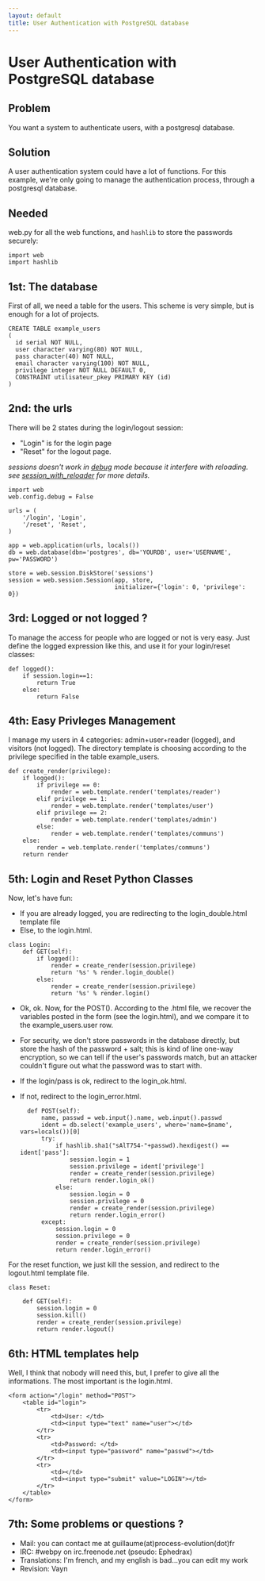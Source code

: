 ```yaml
---
layout: default
title: User Authentication with PostgreSQL database
---
```


# User Authentication with PostgreSQL database

## Problem

You want a system to authenticate users, with a postgresql database.

## Solution

A user authentication system could have a lot of functions. For this example, we're only going to manage the authentication process, through a postgresql database.

## Needed

web.py for all the web functions, and `hashlib` to store the passwords securely:

	import web
	import hashlib

## 1st: The database

First of all, we need a table for the users. This scheme is very simple, but is enough for a lot of projects.

	CREATE TABLE example_users
	(
	  id serial NOT NULL,
	  user character varying(80) NOT NULL,
	  pass character(40) NOT NULL,
	  email character varying(100) NOT NULL,
	  privilege integer NOT NULL DEFAULT 0,
	  CONSTRAINT utilisateur_pkey PRIMARY KEY (id)
	)

## 2nd: the urls

There will be 2 states during the login/logout session:

- "Login" is for the login page
- "Reset" for the logout page.

*sessions doesn't work in [debug](./tutorial#developing) mode because it interfere with reloading. see [session_with_reloader](session_with_reloader) for more details.*

```
import web
web.config.debug = False
	
urls = (
    '/login', 'Login',
    '/reset', 'Reset',
)

app = web.application(urls, locals())
db = web.database(dbn='postgres', db='YOURDB', user='USERNAME', pw='PASSWORD')
	
store = web.session.DiskStore('sessions')
session = web.session.Session(app, store,
                              initializer={'login': 0, 'privilege': 0})
```

## 3rd: Logged or not logged ?

To manage the access for people who are logged or not is very easy. Just define the logged expression like this, and use it for your login/reset classes:

```
def logged():
    if session.login==1:
        return True
    else:
        return False
```

## 4th: Easy Privleges Management

I manage my users in 4 categories: admin+user+reader (logged), and visitors (not logged). The directory template is choosing according to the privilege specified in the table example_users.

```
def create_render(privilege):
    if logged():
        if privilege == 0:
            render = web.template.render('templates/reader')
        elif privilege == 1:
            render = web.template.render('templates/user')
        elif privilege == 2:
            render = web.template.render('templates/admin')
        else:
            render = web.template.render('templates/communs')
    else:
        render = web.template.render('templates/communs')
    return render
```

	
## 5th: Login and Reset Python Classes

Now, let's have fun:

- If you are already logged, you are redirecting to the login_double.html template file
- Else, to the login.html.

```
class Login:
    def GET(self):
        if logged():
            render = create_render(session.privilege)
            return '%s' % render.login_double()
        else:
            render = create_render(session.privilege)
            return '%s' % render.login()
```

- Ok, ok. Now, for the POST(). According to the .html file, we recover the variables posted in the form (see the login.html), and we compare it to the example_users.user row.
- For security, we don't store passwords in the database directly, but store the hash of the password + salt; this is kind of line one-way encryption, so we can tell if the user's passwords match, but an attacker couldn't figure out what the password was to start with.
- If the login/pass is ok, redirect to the login_ok.html.
- If not, redirect to the login_error.html.

	    def POST(self):
	        name, passwd = web.input().name, web.input().passwd
	        ident = db.select('example_users', where='name=$name', vars=locals())[0]
	        try:
	            if hashlib.sha1("sAlT754-"+passwd).hexdigest() == ident['pass']:
	                session.login = 1
	                session.privilege = ident['privilege']
	                render = create_render(session.privilege)
	                return render.login_ok()
	            else:
	                session.login = 0
	                session.privilege = 0
	                render = create_render(session.privilege)
	                return render.login_error()
	        except:
	            session.login = 0
	            session.privilege = 0
	            render = create_render(session.privilege)
	            return render.login_error()

For the reset function, we just kill the session, and redirect to the logout.html template file.

	class Reset:
	
	    def GET(self):
	        session.login = 0
	        session.kill()
	        render = create_render(session.privilege)
	        return render.logout()

## 6th: HTML templates help

Well, I think that nobody will need this, but, I prefer to give all the informations. The most important is the login.html.

	<form action="/login" method="POST">
		<table id="login">
			<tr>
				<td>User: </td>
				<td><input type="text" name="user"></td>
			</tr>
			<tr>
				<td>Password: </td>
				<td><input type="password" name="passwd"></td>
			</tr>
			<tr>
				<td></td>
				<td><input type="submit" value="LOGIN"></td>
			</tr>
		</table>
	</form>

## 7th: Some problems or questions ?

- Mail: you can contact me at guillaume(at)process-evolution(dot)fr
- IRC: #webpy on irc.freenode.net (pseudo: Ephedrax)
- Translations: I'm french, and my english is bad...you can edit my work
- Revision: Vayn <vayn at vayn dot de>
